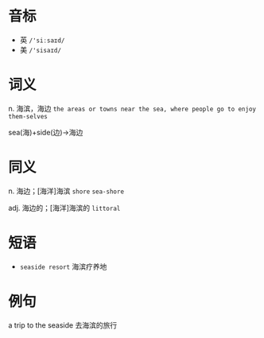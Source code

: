 # 音标

- 英 `/'siːsaɪd/`
- 美 `/'sisaɪd/`

# 词义

n. 海滨，海边
`the areas or towns near the sea, where people go to enjoy them-selves`



sea(海)+side(边)→海边

# 同义

n. 海边；[海洋]海滨
`shore` `sea-shore`

adj. 海边的；[海洋]海滨的
`littoral`

# 短语

- `seaside resort` 海滨疗养地

# 例句

a trip to the seaside
去海滨的旅行


